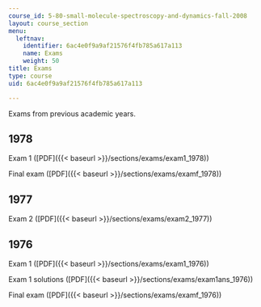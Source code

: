 ```yaml
---
course_id: 5-80-small-molecule-spectroscopy-and-dynamics-fall-2008
layout: course_section
menu:
  leftnav:
    identifier: 6ac4e0f9a9af21576f4fb785a617a113
    name: Exams
    weight: 50
title: Exams
type: course
uid: 6ac4e0f9a9af21576f4fb785a617a113

---
```


Exams from previous academic years.

1978
----

Exam 1 ([PDF]({{< baseurl >}}/sections/exams/exam1_1978))

Final exam ([PDF]({{< baseurl >}}/sections/exams/examf_1978))

1977
----

Exam 2 ([PDF]({{< baseurl >}}/sections/exams/exam2_1977))

1976
----

Exam 1 ([PDF]({{< baseurl >}}/sections/exams/exam1_1976))

Exam 1 solutions ([PDF]({{< baseurl >}}/sections/exams/exam1ans_1976))

Final exam ([PDF]({{< baseurl >}}/sections/exams/examf_1976))